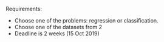 Requirements:
* Choose one of the problems: regression or classification.
* Choose one of the datasets from 2
* Deadline is 2 weeks (15 Oct 2019)
